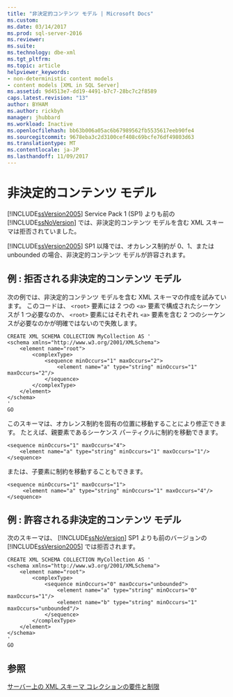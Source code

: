 ```yaml
---
title: "非決定的コンテンツ モデル | Microsoft Docs"
ms.custom: 
ms.date: 03/14/2017
ms.prod: sql-server-2016
ms.reviewer: 
ms.suite: 
ms.technology: dbe-xml
ms.tgt_pltfrm: 
ms.topic: article
helpviewer_keywords:
- non-deterministic content models
- content models [XML in SQL Server]
ms.assetid: 9d4513e7-dd19-4491-b7c7-28bc7c2f8589
caps.latest.revision: "13"
author: BYHAM
ms.author: rickbyh
manager: jhubbard
ms.workload: Inactive
ms.openlocfilehash: bb63b006a05ac6b67989562fb5535617eeb90fe4
ms.sourcegitcommit: 9678eba3c2d3100cef408c69bcfe76df49803d63
ms.translationtype: MT
ms.contentlocale: ja-JP
ms.lasthandoff: 11/09/2017
---
```

# <a name="non-deterministic-content-models"></a>非決定的コンテンツ モデル
  [!INCLUDE[ssVersion2005](../../includes/ssversion2005-md.md)] Service Pack 1 (SP1) よりも前の [!INCLUDE[ssNoVersion](../../includes/ssnoversion-md.md)] では、非決定的コンテンツ モデルを含む XML スキーマは拒否されていました。  
  
 [!INCLUDE[ssVersion2005](../../includes/ssversion2005-md.md)] SP1 以降では、オカレンス制約が 0、1、または unbounded の場合、非決定的コンテンツ モデルが許容されます。  
  
## <a name="example-non-deterministic-content-model-rejected"></a>例 : 拒否される非決定的コンテンツ モデル  
 次の例では、非決定的コンテンツ モデルを含む XML スキーマの作成を試みています。 このコードは、 `<root>` 要素には 2 つの `<a>` 要素で構成されたシーケンスが 1 つ必要なのか、 `<root>` 要素にはそれぞれ `<a>` 要素を含む 2 つのシーケンスが必要なのかが明確ではないので失敗します。  
  
```  
CREATE XML SCHEMA COLLECTION MyCollection AS '  
<schema xmlns="http://www.w3.org/2001/XMLSchema">  
    <element name="root">  
        <complexType>  
            <sequence minOccurs="1" maxOccurs="2">  
                <element name="a" type="string" minOccurs="1" maxOccurs="2"/>  
            </sequence>  
        </complexType>  
    </element>  
</schema>  
'  
GO  
```  
  
 このスキーマは、オカレンス制約を固有の位置に移動することにより修正できます。 たとえば、親要素であるシーケンス パーティクルに制約を移動できます。  
  
```  
<sequence minOccurs="1" maxOccurs="4">  
    <element name="a" type="string" minOccurs="1" maxOccurs="1"/>  
</sequence>  
```  
  
 または、子要素に制約を移動することもできます。  
  
```  
<sequence minOccurs="1" maxOccurs="1">  
     <element name="a" type="string" minOccurs="1" maxOccurs="4"/>  
</sequence>  
```  
  
## <a name="example-non-deterministic-content-model-accepted"></a>例 : 許容される非決定的コンテンツ モデル  
 次のスキーマは、 [!INCLUDE[ssNoVersion](../../includes/ssnoversion-md.md)] SP1 よりも前のバージョンの [!INCLUDE[ssVersion2005](../../includes/ssversion2005-md.md)] では拒否されます。  
  
```  
CREATE XML SCHEMA COLLECTION MyCollection AS '  
<schema xmlns="http://www.w3.org/2001/XMLSchema">  
    <element name="root">  
        <complexType>  
            <sequence minOccurs="0" maxOccurs="unbounded">  
                <element name="a" type="string" minOccurs="0" maxOccurs="1"/>  
                <element name="b" type="string" minOccurs="1" maxOccurs="unbounded"/>  
            </sequence>  
        </complexType>  
    </element>  
</schema>  
'  
GO  
```  
  
## <a name="see-also"></a>参照  
 [サーバー上の XML スキーマ コレクションの要件と制限](../../relational-databases/xml/requirements-and-limitations-for-xml-schema-collections-on-the-server.md)  
  
  
